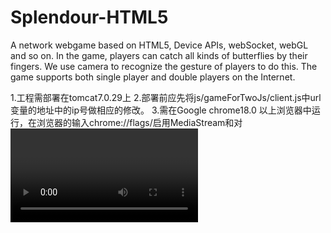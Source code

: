 # Splendour-HTML5
A network webgame based on HTML5, Device APIs, webSocket, webGL and so on. In the game, players can catch all kinds of butterflies by their fingers. We use camera to recognize the gesture of players to do this. The game supports both single player and double players on the Internet.

1.工程需部署在tomcat7.0.29上
2.部署前应先将js/gameForTwoJs/client.js中url变量的地址中的ip号做相应的修改。
3.需在Google chrome18.0 以上浏览器中运行，在浏览器的输入chrome://flags/启用MediaStream和对<video> 元素启用 Media Source API两项 
